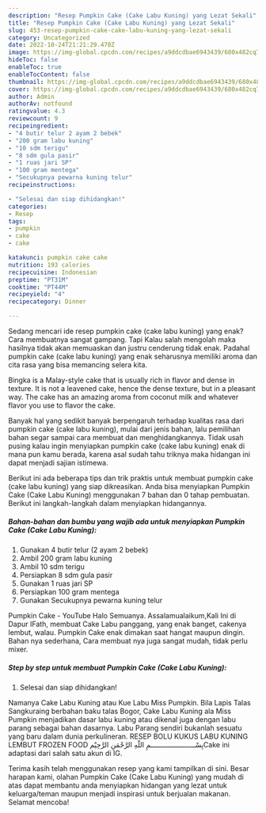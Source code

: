 ```yaml
---
description: "Resep Pumpkin Cake (Cake Labu Kuning) yang Lezat Sekali"
title: "Resep Pumpkin Cake (Cake Labu Kuning) yang Lezat Sekali"
slug: 453-resep-pumpkin-cake-cake-labu-kuning-yang-lezat-sekali
category: Uncategorized
date: 2022-10-24T21:21:29.470Z
image: https://img-global.cpcdn.com/recipes/a9ddcdbae6943439/680x482cq70/pumpkin-cake-cake-labu-kuning-foto-resep-utama.jpg
hideToc: false
enableToc: true
enableTocContent: false
thumbnail: https://img-global.cpcdn.com/recipes/a9ddcdbae6943439/680x482cq70/pumpkin-cake-cake-labu-kuning-foto-resep-utama.jpg
cover: https://img-global.cpcdn.com/recipes/a9ddcdbae6943439/680x482cq70/pumpkin-cake-cake-labu-kuning-foto-resep-utama.jpg
author: Admin
authorAv: notfound
ratingvalue: 4.3
reviewcount: 9
recipeingredient:
- "4 butir telur 2 ayam 2 bebek"
- "200 gram labu kuning"
- "10 sdm terigu"
- "8 sdm gula pasir"
- "1 ruas jari SP"
- "100 gram mentega"
- "Secukupnya pewarna kuning telur"
recipeinstructions:

- "Selesai dan siap dihidangkan!"
categories:
- Resep
tags:
- pumpkin
- cake
- cake

katakunci: pumpkin cake cake 
nutrition: 193 calories
recipecuisine: Indonesian
preptime: "PT31M"
cooktime: "PT44M"
recipeyield: "4"
recipecategory: Dinner

---
```



Sedang mencari ide resep pumpkin cake (cake labu kuning) yang enak? Cara membuatnya sangat gampang. Tapi Kalau salah mengolah maka hasilnya tidak akan memuaskan dan justru cenderung tidak enak. Padahal pumpkin cake (cake labu kuning) yang enak seharusnya memiliki aroma dan cita rasa yang bisa memancing selera kita.


Bingka is a Malay-style cake that is usually rich in flavor and dense in texture. It is not a leavened cake, hence the dense texture, but in a pleasant way. The cake has an amazing aroma from coconut milk and whatever flavor you use to flavor the cake.

Banyak hal yang sedikit banyak berpengaruh terhadap kualitas rasa dari pumpkin cake (cake labu kuning), mulai dari jenis bahan, lalu pemilihan bahan segar sampai cara membuat dan menghidangkannya. Tidak usah pusing kalau ingin menyiapkan pumpkin cake (cake labu kuning) enak di mana pun kamu berada, karena asal sudah tahu triknya maka hidangan ini dapat menjadi sajian istimewa.


Berikut ini ada beberapa tips dan trik praktis untuk membuat pumpkin cake (cake labu kuning) yang siap dikreasikan. Anda bisa menyiapkan Pumpkin Cake (Cake Labu Kuning) menggunakan 7 bahan dan 0 tahap pembuatan. Berikut ini langkah-langkah dalam menyiapkan hidangannya.

<!--inarticleads1-->

##### Bahan-bahan dan bumbu yang wajib ada untuk menyiapkan Pumpkin Cake (Cake Labu Kuning):

1. Gunakan 4 butir telur (2 ayam 2 bebek)
1. Ambil 200 gram labu kuning
1. Ambil 10 sdm terigu
1. Persiapkan 8 sdm gula pasir
1. Gunakan 1 ruas jari SP
1. Persiapkan 100 gram mentega
1. Gunakan Secukupnya pewarna kuning telur


Pumpkin Cake - YouTube Halo Semuanya. Assalamualaikum,Kali Ini di Dapur IFath, membuat Cake Labu panggang, yang enak banget, cakenya lembut, walau. Pumpkin Cake enak dimakan saat hangat maupun dingin. Bahan nya sederhana, Cara membuat nya juga sangat mudah, tidak perlu mixer. 

<!--inarticleads2-->

##### Step by step untuk membuat Pumpkin Cake (Cake Labu Kuning):


1. Selesai dan siap dihidangkan!

Namanya Cake Labu Kuning atau Kue Labu Miss Pumpkin. Bila Lapis Talas Sangkuraing berbahan baku talas Bogor, Cake Labu Kuning ala Miss Pumpkin menjadikan dasar labu kuning atau dikenal juga dengan labu parang sebagai bahan dasarnya. Labu Parang sendiri bukanlah sesuatu yang baru dalam dunia perkulineran. RESEP BOLU KUKUS LABU KUNING LEMBUT FROZEN FOOD بِسْــــــــــــــــــــــمِ اللّهِ الرَّحْمَنِ الرَّحِيْمCake ini adaptasi dari salah satu akun di IG. 

Terima kasih telah menggunakan resep yang kami tampilkan di sini. Besar harapan kami, olahan Pumpkin Cake (Cake Labu Kuning) yang mudah di atas dapat membantu anda menyiapkan hidangan yang lezat untuk keluarga/teman maupun menjadi inspirasi untuk berjualan makanan. Selamat mencoba!
